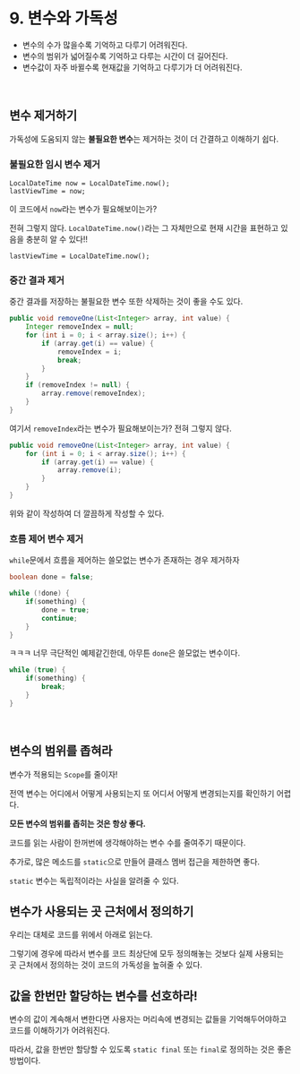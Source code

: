 # 9. 변수와 가독성
- 변수의 수가 많을수록 기억하고 다루기 어려워진다.
- 변수의 범위가 넓어질수록 기억하고 다루는 시간이 더 길어진다.
- 변수값이 자주 바뀔수록 현재값을 기억하고 다루기가 더 어려워진다.

<br>

## 변수 제거하기
가독성에 도움되지 않는 **불필요한 변수**는 제거하는 것이 더 간결하고 이해하기 쉽다.

### 불필요한 임시 변수 제거
```
LocalDateTime now = LocalDateTime.now();
lastViewTime = now;
```
이 코드에서 `now`라는 변수가 필요해보이는가?

전혀 그렇지 않다. `LocalDateTime.now()`라는 그 자체만으로 현재 시간을 표현하고 있음을 충분히 알 수 있다!!

```
lastViewTime = LocalDateTime.now();
```

### 중간 결과 제거
중간 결과를 저장하는 불필요한 변수 또한 삭제하는 것이 좋을 수도 있다.

```java
public void removeOne(List<Integer> array, int value) {
    Integer removeIndex = null;
    for (int i = 0; i < array.size(); i++) {
        if (array.get(i) == value) {
            removeIndex = i;
            break;
        }
    }
    if (removeIndex != null) {
        array.remove(removeIndex);
    }
}
```

여기서 `removeIndex`라는 변수가 필요해보이는가? 전혀 그렇지 않다.

```java
public void removeOne(List<Integer> array, int value) {
    for (int i = 0; i < array.size(); i++) {
        if (array.get(i) == value) {
            array.remove(i);
        }
    }
}
```
위와 같이 작성하여 더 깔끔하게 작성할 수 있다.

### 흐름 제어 변수 제거
`while`문에서 흐름을 제어하는 쓸모없는 변수가 존재하는 경우 제거하자

```java
boolean done = false;

while (!done) {
    if(something) {
        done = true;
        continue;
    }    
}
```

ㅋㅋㅋ 너무 극단적인 예제같긴한데, 아무튼 `done`은 쓸모없는 변수이다.

```java
while (true) {
    if(something) {
        break;
    }    
}
```

<br>

## 변수의 범위를 좁혀라
변수가 적용되는 `Scope`를 줄이자!

전역 변수는 어디에서 어떻게 사용되는지 또 어디서 어떻게 변경되는지를 확인하기 어렵다.

**모든 변수의 범위를 좁히는 것은 항상 좋다.**

코드를 읽는 사람이 한꺼번에 생각해야하는 변수 수를 줄여주기 때문이다.

추가로, 많은 메소드를 `static`으로 만들어 클래스 멤버 접근을 제한하면 좋다.

`static` 변수는 독립적이라는 사실을 알려줄 수 있다.

## 변수가 사용되는 곳 근처에서 정의하기
우리는 대체로 코드를 위에서 아래로 읽는다.

그렇기에 경우에 따라서 변수를 코드 최상단에 모두 정의해놓는 것보다 실제 사용되는 곳 근처에서 정의하는 것이 코드의 가독성을 높혀줄 수 있다.

## 값을 한번만 할당하는 변수를 선호하라!
변수의 값이 계속해서 변한다면 사용자는 머리속에 변경되는 값들을 기억해두어야하고 코드를 이해하기가 어려워진다.

따라서, 값을 한번만 할당할 수 있도록 `static final` 또는 `final`로 정의하는 것은 좋은 방법이다.
